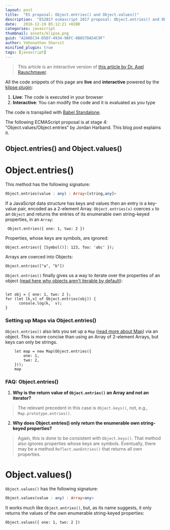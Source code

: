 ```yaml
---
layout: post
title:  "ES proposal: Object.entries() and Object.values()"
description:  "ES2017 ecmascript 2017 proposal: Object.entries() and Object.values()"
date:   2016-12-19 05:12:21 +0200
categories: javascript
thumbnail: assets/klipse.png
guid: "A2A0EC34-D5D7-4934-98FC-6B857DA54C9F"
author: Yehonathan Sharvit
minified_plugin: true
tags: [javascript]
---
```


> This article is an interactive version of [this article by Dr. Axel Rauschmayer](http://www.2ality.com/2015/11/stage3-object-entries.html).

All the code snippets of this page are **live** and **interactive** powered by the [klipse plugin](https://github.com/viebel/klipse):

1. **Live**: The code is executed in your browser
2. **Interactive**: You can modify the code and it is evaluated as you type

The code is transpiled with [Babel Standalone](https://github.com/babel/babel-standalone).


The following ECMAScript proposal is at stage 4: “Object.values/Object.entries” by Jordan Harband. This blog post explains it.

## Object.entries() and Object.values()

# Object.entries()

This method has the following signature:

~~~haskell
Object.entries(value : any) : Array<[string,any]>
~~~

If a JavaScript data structure has keys and values then an entry is a key-value pair, encoded as a 2-element Array. `Object.entries(x)` coerces `x` to an `Object` and returns the entries of its enumerable own string-keyed properties, in an `Array`:

~~~es2017
 Object.entries({ one: 1, two: 2 })
~~~

Properties, whose keys are symbols, are ignored:

~~~es2017
Object.entries({ [Symbol()]: 123, foo: 'abc' });
~~~

Arrays are coerced into Objects:

~~~es2017
Object.entries(["a", "b"])
~~~

`Object.entries()` finally gives us a way to iterate over the properties of an object ([read here why objects aren’t iterable by default](http://exploringjs.com/es6/ch_iteration.html#sec_plain-objects-not-iterable)):

<pre><code class="language-es2017" data-async-code="true">
let obj = { one: 1, two: 2 };
for (let [k,v] of Object.entries(obj)) {
      console.log(k,  v);
}
</code></pre>

### Setting up Maps via Object.entries()

`Object.entries()` also lets you set up a `Map` ([read more about Map](https://developer.mozilla.org/en/docs/Web/JavaScript/Reference/Global_Objects/Map)) via an object. This is more concise than using an Array of 2-element Arrays, but keys can only be strings.

~~~es2017
    let map = new Map(Object.entries({
        one: 1,
        two: 2,
    }));
    map
~~~

### FAQ: Object.entries()

1. **Why is the return value of `Object.entries()` an Array and not an iterator?**

> The relevant precedent in this case is `Object.keys()`, not, e.g., `Map.prototype.entries()`.

2. **Why does Object.entries() only return the enumerable own string-keyed properties?**

> Again, this is done to be consistent with `Object.keys()`. That method also ignores properties whose keys are symbols. Eventually, there may be a method `Reflect.ownEntries()` that returns all own properties.

# Object.values()

`Object.values()` has the following signature:

~~~haskell
Object.values(value : any) : Array<any>
~~~

It works much like `Object.entries()`, but, as its name suggests, it only returns the values of the own enumerable string-keyed properties:

~~~es2017
Object.values({ one: 1, two: 2 })
~~~


